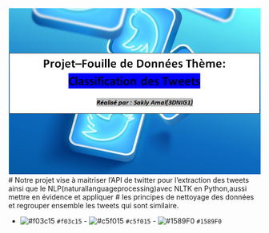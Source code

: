 
<img src="ic2.PNG" widhth="100">
# Notre projet vise à maitriser l’API de twitter pour l’extraction des tweets ainsi que le NLP(naturallanguageprocessing)avec NLTK en Python,aussi mettre en évidence et appliquer
# les principes de nettoyage des données et regrouper ensemble les tweets qui sont similaire.

 - ![#f03c15](https://placehold.it/15/f03c15/000000?text=+) `#f03c15` - ![#c5f015](https://placehold.it/15/c5f015/000000?text=+) `#c5f015` - ![#1589F0](https://placehold.it/15/1589F0/000000?text=+) `#1589F0`
